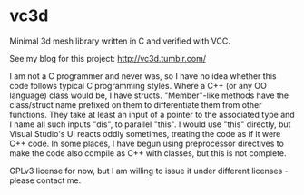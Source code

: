 vc3d
====

Minimal 3d mesh library written in C and verified with VCC.

See my blog for this project: http://vc3d.tumblr.com/

I am not a C programmer and never was, so I have no idea whether this code follows typical C programming styles. Where a C++ (or any OO language) class would be, I have structs. "Member"-like methods have the class/struct name prefixed on them to differentiate them from other functions. They take at least an input of a pointer to the associated type and I name all such inputs "dis", to parallel "this". I would use "this" directly, but Visual Studio's UI reacts oddly sometimes, treating the code as if it were C++ code. In some places, I have begun using preprocessor directives to make the code also compile as C++ with classes, but this is not complete.

GPLv3 license for now, but I am willing to issue it under different licenses - please contact me.
